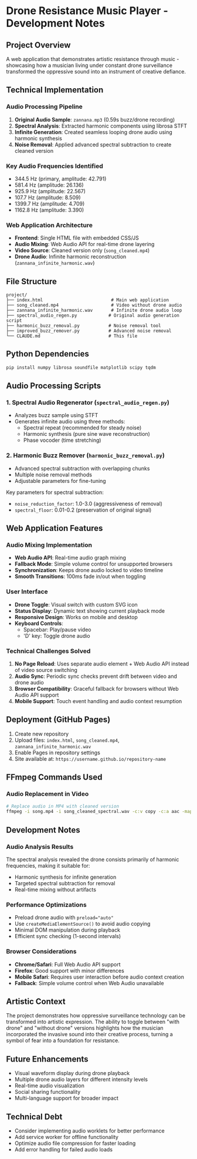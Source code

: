 # Drone Resistance Music Player - Development Notes

## Project Overview
A web application that demonstrates artistic resistance through music - showcasing how a musician living under constant drone surveillance transformed the oppressive sound into an instrument of creative defiance.

## Technical Implementation

### Audio Processing Pipeline
1. **Original Audio Sample**: `zannana.mp3` (0.59s buzz/drone recording)
2. **Spectral Analysis**: Extracted harmonic components using librosa STFT
3. **Infinite Generation**: Created seamless looping drone audio using harmonic synthesis
4. **Noise Removal**: Applied advanced spectral subtraction to create cleaned version

### Key Audio Frequencies Identified
- 344.5 Hz (primary, amplitude: 42.791)
- 581.4 Hz (amplitude: 26.136) 
- 925.9 Hz (amplitude: 22.567)
- 107.7 Hz (amplitude: 8.509)
- 1399.7 Hz (amplitude: 4.709)
- 1162.8 Hz (amplitude: 3.390)

### Web Application Architecture
- **Frontend**: Single HTML file with embedded CSS/JS
- **Audio Mixing**: Web Audio API for real-time drone layering
- **Video Source**: Cleaned version only (`song_cleaned.mp4`)
- **Drone Audio**: Infinite harmonic reconstruction (`zannana_infinite_harmonic.wav`)

## File Structure
```
project/
├── index.html                          # Main web application
├── song_cleaned.mp4                    # Video without drone audio
├── zannana_infinite_harmonic.wav       # Infinite drone audio loop
├── spectral_audio_regen.py            # Original audio generation script
├── harmonic_buzz_removal.py           # Noise removal tool
├── improved_buzz_remover.py           # Advanced noise removal
└── CLAUDE.md                          # This file
```

## Python Dependencies
```bash
pip install numpy librosa soundfile matplotlib scipy tqdm
```

## Audio Processing Scripts

### 1. Spectral Audio Regenerator (`spectral_audio_regen.py`)
- Analyzes buzz sample using STFT
- Generates infinite audio using three methods:
  - Spectral repeat (recommended for steady noise)
  - Harmonic synthesis (pure sine wave reconstruction)
  - Phase vocoder (time stretching)

### 2. Harmonic Buzz Remover (`harmonic_buzz_removal.py`)
- Advanced spectral subtraction with overlapping chunks
- Multiple noise removal methods
- Adjustable parameters for fine-tuning

Key parameters for spectral subtraction:
- `noise_reduction_factor`: 1.0-3.0 (aggressiveness of removal)
- `spectral_floor`: 0.01-0.2 (preservation of original signal)

## Web Application Features

### Audio Mixing Implementation
- **Web Audio API**: Real-time audio graph mixing
- **Fallback Mode**: Simple volume control for unsupported browsers
- **Synchronization**: Keeps drone audio locked to video timeline
- **Smooth Transitions**: 100ms fade in/out when toggling

### User Interface
- **Drone Toggle**: Visual switch with custom SVG icon
- **Status Display**: Dynamic text showing current playback mode
- **Responsive Design**: Works on mobile and desktop
- **Keyboard Controls**: 
  - Spacebar: Play/pause video
  - 'D' key: Toggle drone audio

### Technical Challenges Solved
1. **No Page Reload**: Uses separate audio element + Web Audio API instead of video source switching
2. **Audio Sync**: Periodic sync checks prevent drift between video and drone audio
3. **Browser Compatibility**: Graceful fallback for browsers without Web Audio API support
4. **Mobile Support**: Touch event handling and audio context resumption

## Deployment (GitHub Pages)
1. Create new repository
2. Upload files: `index.html`, `song_cleaned.mp4`, `zannana_infinite_harmonic.wav`
3. Enable Pages in repository settings
4. Site available at: `https://username.github.io/repository-name`

## FFmpeg Commands Used

### Audio Replacement in Video
```bash
# Replace audio in MP4 with cleaned version
ffmpeg -i song.mp4 -i song_cleaned_spectral.wav -c:v copy -c:a aac -map 0:v:0 -map 1:a:0 song_cleaned.mp4
```

## Development Notes

### Audio Analysis Results
The spectral analysis revealed the drone consists primarily of harmonic frequencies, making it suitable for:
- Harmonic synthesis for infinite generation
- Targeted spectral subtraction for removal
- Real-time mixing without artifacts

### Performance Optimizations
- Preload drone audio with `preload="auto"`
- Use `createMediaElementSource()` to avoid audio copying
- Minimal DOM manipulation during playback
- Efficient sync checking (1-second intervals)

### Browser Considerations
- **Chrome/Safari**: Full Web Audio API support
- **Firefox**: Good support with minor differences
- **Mobile Safari**: Requires user interaction before audio context creation
- **Fallback**: Simple volume control when Web Audio unavailable

## Artistic Context
The project demonstrates how oppressive surveillance technology can be transformed into artistic expression. The ability to toggle between "with drone" and "without drone" versions highlights how the musician incorporated the invasive sound into their creative process, turning a symbol of fear into a foundation for resistance.

## Future Enhancements
- Visual waveform display during drone playback
- Multiple drone audio layers for different intensity levels
- Real-time audio visualization
- Social sharing functionality
- Multi-language support for broader impact

## Technical Debt
- Consider implementing audio worklets for better performance
- Add service worker for offline functionality
- Optimize audio file compression for faster loading
- Add error handling for failed audio loads